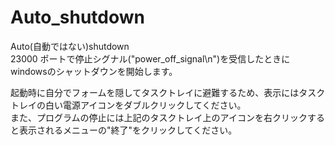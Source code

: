 # Auto_shutdown

Auto(自動ではない)shutdown  
23000 ポートで停止シグナル("power_off_signal\n")を受信したときにwindowsのシャットダウンを開始します。

起動時に自分でフォームを隠してタスクトレイに避難するため、表示にはタスクトレイの白い電源アイコンをダブルクリックしてください。  
また、プログラムの停止には上記のタスクトレイ上のアイコンを右クリックすると表示されるメニューの"終了"をクリックしてください。
